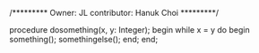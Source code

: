 /*********
Owner: JL
contributor: Hanuk Choi
*********/

procedure dosomething(x, y: Integer);
begin
    while x = y do
    begin
        something();
        somethingelse();
    end;
end;